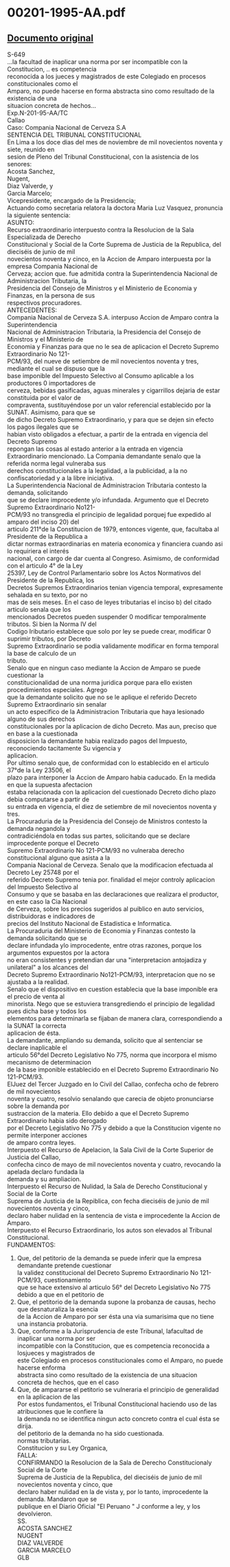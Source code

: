 
00201-1995-AA.pdf
=================
  
[Documento original](https://tc.gob.pe/jurisprudencia/1997/00201-1995-AA.pdf)  
---  
S-649  
...la facultad de inaplicar una norma por ser incompatible con la Constitucion, .. es competencia  
reconocida a los jueces y magistrados de este Colegiado en procesos constitucionales como el  
Amparo, no puede hacerse en forma abstracta sino como resultado de la existencia de una  
situacion concreta de hechos...  
Exp.N-201-95-AA/TC  
Callao  
Caso: Compania Nacional de Cerveza S.A  
SENTENCIA DEL TRIBUNAL CONSTITUCIONAL  
En Lima a los doce dias del mes de noviembre de mil novecientos noventa y siete, reunido en  
sesion de Pleno del Tribunal Constitucional, con la asistencia de los senores:  
Acosta Sanchez,  
Nugent,  
Diaz Valverde, y  
Garcia Marcelo;  
Vicepresidente, encargado de la Presidencia;  
Actuando como secretaria relatora la doctora Maria Luz Vasquez, pronuncia la siguiente sentencia:  
ASUNTO:  
Recurso extraordinario interpuesto contra la Resolucion de la Sala Especializada de Derecho  
Constitucional y Social de la Corte Suprema de Justicia de la Republica, del dieciséis de junio de mil  
novecientos noventa y cinco, en la Accion de Amparo interpuesta por la empresa Compania Nacional de  
Cerveza; accion que. fue admitida contra la Superintendencia Nacional de Administracion Tributaria, la  
Presidencia del Consejo de Ministros y el Ministerio de Economia y Finanzas, en la persona de sus  
respectivos procuradores.  
ANTECEDENTES:  
Compania Nacional de Cerveza S.A. interpuso Accion de Amparo contra la Superintendencia  
Nacional de Administracion Tributaria, la Presidencia del Consejo de Ministros y el Ministerio de  
Economia y Finanzas para que no le sea de aplicacion el Decreto Supremo Extraordinario No 121-  
PCM/93, del nueve de setiembre de mil novecientos noventa y tres, mediante el cual se dispuso que la  
base imponible del Impuesto Selectivo al Consumo aplicable a los productores 0 importadores de  
cerveza, bebidas gasificadas, aguas minerales y cigarrillos dejaria de estar constituida por el valor de  
compraventa, sustituyéndose por un valor referencial establecido por la SUNAT. Asimismo, para que se  
de dicho Decreto Supremo Extraordinario, y para que se dejen sin efecto los pagos ilegales que se  
habian visto obligados a efectuar, a partir de la entrada en vigencia del Decreto Supremo  
repongan las cosas al estado anterior a la entrada en vigencia  
Extraordinario mencionado. La Compania demandante senalo que la referida norma legal vulneraba sus  
derechos constitucionales a la legalidad, a la publicidad, a la no confiscatoriedad y a la libre iniciativa.  
La Superintendencia Nacional de Administracion Tributaria contesto la demanda, solicitando  
que se declare improcedente y/o infundada. Argumento que el Decreto Supremo Extraordinario No121-  
PCM/93 no transgredia el principio de legalidad porquej fue expedido al amparo del inciso 20) del  
articulo 211°de la Constitucion de 1979, entonces vigente, que, facultaba al Presidente de la Republica a  
dictar normas extraordinarias en materia economica y financiera cuando asi lo requiriera el interés  
nacional, con cargo de dar cuenta al Congreso. Asimismo, de conformidad con el articulo 4° de la Ley  
25397, Ley de Control Parlamentario sobre los Actos Normativos del Presidente de la Republica, los  
Decretos Supremos Extraordinarios tenian vigencia temporal, expresamente sehalada en su texto, por no  
mas de seis meses. En el caso de leyes tributarias el inciso b) del citado articulo senala que los  
mencionados Decretos pueden suspender 0 modificar temporalmente tributos. Si bien la Norma IV del  
Codigo Iributario establece que solo por ley se puede crear, modificar 0 suprimir tributos, por Decreto  
Supremo Extraordinario se podia validamente modificar en forma temporal la base de calculo de un  
tributo.  
Senalo que en ningun caso mediante la Accion de Amparo se puede cuestionar la  
constitucionalidad de una norma juridica porque para ello existen procedimientos especiales. Agrego  
que la demandante solicito que no se le aplique el referido Decreto Supremo Extraordinario sin senalar  
un acto especifico de la Administracion Tributaria que haya lesionado alguno de sus derechos  
constitucionales por la aplicacion de dicho Decreto. Mas aun, preciso que en base a la cuestionada  
disposicion la demandante habia realizado pagos del Impuesto, reconociendo tacitamente Su vigencia y  
aplicacion.  
Por ultimo senalo que, de conformidad con lo establecido en el articulo 37°de la Ley 23506, el  
plazo para interponer la Accion de Amparo habia caducado. En la medida en que la supuesta afectacion  
estaba relacionada con la aplicacion del cuestionado Decreto dicho plazo debia computarse a partir de  
su entrada en vigencia, el diez de setiembre de mil novecientos noventa y tres.  
La Procuraduria de la Presidencia del Consejo de Ministros contesto la demanda negandola y  
contradiciéndola en todas sus partes, solicitando que se declare improcedente porque el Decreto  
Supremo Extraordinario No 121-PCM/93 no vulneraba derecho constitucional alguno que asista a la  
Compania Nacional de Cerveza. Senalo que la modificacion efectuada al Decreto Ley 25748 por el  
referido Decreto Supremo tenia por. finalidad el mejor controly aplicacion del Impuesto Selectivo al  
Consumo y que se basaba en las declaraciones que realizara el productor, en este caso la Cia Nacional  
de Cerveza, sobre los precios sugeridos al puiblico en auto servicios, distribuidoras e indicadores de  
precios del Instituto Nacional de Estadistica e Informatica.  
La Procuraduria del Ministerio de Economia y Finanzas contesto la demanda solicitando que se  
declare infundada ylo improcedente, entre otras razones, porque los argumentos expuestos por la actora  
no eran consistentes y pretendian dar una "interpretacion antojadiza y unilateral" a los alcances del  
Decreto Supremo Extraordinario No121-PCM/93, interpretacion que no se ajustaba a la realidad.  
Senalo que el dispositivo en cuestion establecia que la base imponible era el precio de venta al  
minorista. Nego que se estuviera transgrediendo el principio de legalidad pues dicha base y todos los  
elementos para determinarla se fijaban de manera clara, correspondiendo a la SUNAT la correcta  
aplicacion de ésta.  
La demandante, ampliando su demanda, solicito que al sentenciar se declare inaplicable el  
articulo 56°del Decreto Legislativo No 775, norma que incorpora el mismo mecanismo de determinacion  
de la base imponible establecido en el Decreto Supremo Extraordinario No 121-PCM/93.  
ElJuez del Tercer Juzgado en lo Civil del Callao, confecha ocho de febrero de mil novecientos  
noventa y cuatro, resolvio senalando que carecia de objeto pronunciarse sobre la demanda por  
sustraccion de la materia. Ello debido a que el Decreto Supremo Extraordinario habia sido derogado  
por el Decreto Legislativo No 775 y debido a que la Constitucion vigente no permite interponer acciones  
de amparo contra leyes.  
Interpuesto el Recurso de Apelacion, la Sala Civil de la Corte Superior de Justicia del Callao,  
confecha cinco de mayo de mil novecientos noventa y cuatro, revocando la apelada declaro fundada la  
demanda y su ampliacion.  
Interpuesto el Recurso de Nulidad, la Sala de Derecho Constitucional y Social de la Corte  
Suprema de Justicia de la Repiblica, con fecha dieciséis de junio de mil novecientos noventa y cinco,  
declaro haber nulidad en la sentencia de vista e improcedente la Accion de Amparo.  
Interpuesto el Recurso Extraordinario, los autos son elevados al Tribunal Constitucional.  
FUNDAMENTOS:  
1. Que, del petitorio de la demanda se puede inferir que la empresa demandante pretende cuestionar  
la validez constitucional del Decreto Supremo Extraordinario No 121-PCM/93, cuestionamiento  
que se hace extensivo al articulo 56° del Decreto Legislativo No 775 debido a que en el petitorio de  
2. Que, el petitorio de la demanda supone la probanza de causas, hecho que desnaturaliza la esencia  
de la Accion de Amparo por ser ésta una via sumarisima que no tiene una instancia probatoria.  
3. Que, conforme a la Jurisprudencia de este Tribunal, lafacultad de inaplicar una norma por ser  
incompatible con la Constitucion, que es competencia reconocida a losjueces y magistrados de  
este Colegiado en procesos constitucionales como el Amparo, no puede hacerse enforma  
abstracta sino como resultado de la existencia de una situacion concreta de hechos, que en el caso  
4. Que, de ampararse el petitorio se vulneraria el principio de generalidad en la aplicacion de las  
Por estos fundamentos, el Tribunal Constitucional haciendo uso de las atribuciones que le confiere la  
la demanda no se identifica ningun acto concreto contra el cual ésta se dirija.  
del petitorio de la demanda no ha sido cuestionada.  
normas tributarias.  
Constitucion y su Ley Organica,  
FALLA:  
CONFIRMANDO la Resolucion de la Sala de Derecho Constitucionaly Social de la Corte  
Suprema de Justicia de la Republica, del dieciséis de junio de mil novecientos noventa y cinco, que  
declaro haber nulidad en la de vista y, por lo tanto, improcedente la demanda. Mandaron que se  
publique en el Diario Oficial "El Peruano " J conforme a ley, y los devolvieron.  
SS.  
ACOSTA SANCHEZ  
NUGENT  
DIAZ VALVERDE  
GARCIA MARCELO  
GLB